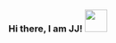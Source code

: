 ### Hi there, I am JJ!  <img src=https://media.giphy.com/media/5tmSbqO8XgdMeWyUcP/giphy.gif width='40' height='40'>

<!--
**jjzhang329/jjzhang329** is a ✨ _special_ ✨ repository because its `README.md` (this file) appears on your GitHub profile.

Here are some ideas to get you started:

- 🔭 I’m currently working on ...
- 🌱 I’m currently learning ...
- 👯 I’m looking to collaborate on ...
- 🤔 I’m looking for help with ...
- 💬 Ask me about ...
- 📫 How to reach me: ...
- 😄 Pronouns: ...
- ⚡ Fun fact: ...
-->
